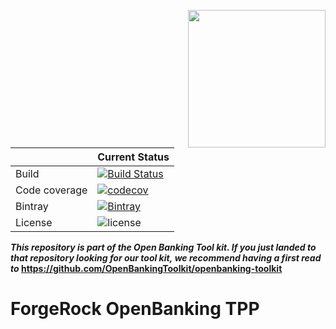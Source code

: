 [<img src="https://raw.githubusercontent.com/ForgeRock/forgerock-logo-dev/master/Logo-fr-dev.png" align="right" width="220px"/>](https://developer.forgerock.com/)

| |Current Status|
|---|---|
|Build|[![Build Status](https://img.shields.io/endpoint.svg?url=https%3A%2F%2Factions-badge.atrox.dev%2FOpenBankingToolkit%2Fopenbanking-tpp%2Fbadge%3Fref%3Dmaster&style=flat)](https://actions-badge.atrox.dev/OpenBankingToolkit/openbanking-tpp/goto?ref=master)|
|Code coverage|[![codecov](https://codecov.io/gh/OpenBankingToolkit/openbanking-tpp/branch/master/graph/badge.svg)](https://codecov.io/gh/OpenBankingToolkit/openbanking-tpp)
|Bintray|[![Bintray](https://img.shields.io/bintray/v/openbanking-toolkit/OpenBankingToolkit/openbanking-tpp.svg?maxAge=2592000)](https://bintray.com/openbanking-toolkit/OpenBankingToolkit/openbanking-tpp)|
|License|![license](https://img.shields.io/github/license/ACRA/acra.svg)|

**_This repository is part of the Open Banking Tool kit. If you just landed to that repository looking for our tool kit,_
_we recommend having a first read to_ https://github.com/OpenBankingToolkit/openbanking-toolkit**

ForgeRock OpenBanking TPP
=========================
